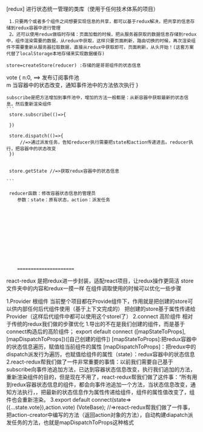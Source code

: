 [redux] 进行状态统一管理的类库（使用于任何技术体系的项目）

     1.只要两个或者多个组件之间想要实现信息的共享，都可以基于redux解决，把共享的信息存储到redux容器中进行管理
     2。还可以使用redux做临时存储：页面加载的时候，把从服务器获取的数据信息存储到redux中，组件渲染需要的数据，从redux中获取，这样只要页面刷新，路由切换的时候，再次渲染组件不需要重新从服务器拉取数据，直接从redux中获取即可，页面刷新，从头开始！(这套方案代替了localStorage本地存储来实现数据缓存)

    store=createStore(reducer) :存储的是哥哥组件的状态信息

   vote {
        n:0,    ==>            发布订阅事件池  
        m                  当容器中的状态改变，通知事件池中的方法依次执行
    }

    subscribe是把方法增加到事件池中，增加的方法一般都是：从新容器中获取最新的状态信息，然后重新渲染组件
    ```
     store.subscribe(()=>{

     })

     store.dispatch(()=>{
         //=>通过派发任务，告知reducer执行需要把state和action传递进去。reducer执行，把容器中的状态改变
     })


     store.getState //=>获取redux容器中的状态信息
  
    ```

     reducer函数：修改容器状态信息的管理员
        参数：state：原有状态，action：派发任务












        =====================

react-redux 是把redux进一步封装，适配react项目，让redux操作更简洁
   store文件夹中的内容和redux一摸一样
   在组件调取使用的时候可以优化一些步骤

   1.Provider 根组件
     当前整个项目都在Provide组件下，作用就是把创建的store可以供内部任何后代组件使用（基于上下文完成的）
     把创建的store基于属性传递给Provider（这样后代组件中都可以使用这个storel了）
   2.connect 高阶组件
     相对于传统的redux我们做的步骤优化
      1.导出的不在是我们创建的组件，而是基于connect构造后的高阶组件；
      export default connect ([mapStateToProps],[mapDispatchToProps])([自己创建的组件])
     [mapStateToProps]:把redux容器中的状态信息遍历，赋值给当前组件的属性
     [mapDispatchToProps]：把redux中的dispatch派发行为遍历，也赋值给组件的属性（state）：redux容器中的状态信息
    2.react-redux帮我们做了一件非常重要的事情：以前我们需要自己基于subscribe向事件池追加方法，已达到容器状态信息改变，执行我们追加的方法，重新渲染组件的目的，但是现在不用了，react-redux帮我们做了这件事：“所有用到redux容器状态信息的组件，都会向事件池追加一个方法，当状态信息改变，通知方法执行，，把最新的状态信息作为属性传递给组件，组件的属性值改变了，组件也会重新渲染。
     3.export default connect(state=>({...state.vote}),action.vote) (VoteBase);
     //=>react-redux帮我们做了一件事，把action-creator中编写的方法（返回action对象的方法），自动构建diapatch派发任务的方法，也就是mapDispatchToProps这种格式








  